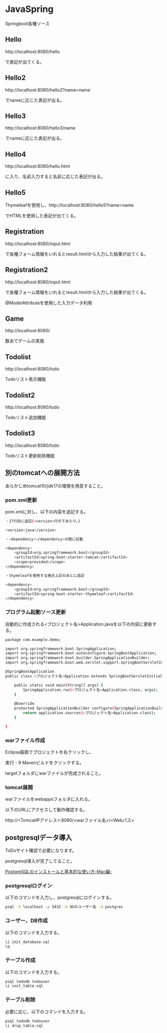 # JavaSpring

Springboot各種ソース

## Hello

http://localhost:8080/hello

で表記が出てくる。

## Hello2

http://localhost:8080/hello2?name=name

でnameに応じた表記が出る。

## Hello3

http://localhost:8080/hello3/name

でnameに応じた表記が出る。

## Hello4

http://localhost:8080/hello.html

に入り、名前入力すると名前に応じた表記が出る。

## Hello5

Thymeleafを使用し、http://localhost:8080/hello5?name=name

でHTMLを使用した表記が出てくる。

## Registration

http://localhost:8080/input.html

で各種フォーム情報をいれるとresult.htmlから入力した結果が出てくる。

## Registration2

http://localhost:8080/input.html

で各種フォーム情報をいれるとresult.htmlから入力した結果が出てくる。

@ModelAttributeを使用した入力データ利用

## Game

http://localhost:8080/

数あてゲームの実施

## Todolist

http://localhost:8080/todo

Todoリスト表示機能

## Todolist2

http://localhost:8080/todo

Todoリスト追加機能

## Todolist3

http://localhost:8080/todo

Todoリスト更新削除機能

## 別のtomcatへの展開方法

あらかじめtomcat10/jdk17の環境を用意すること。

### pom.xml更新

pom.xmlに対し、以下の内容を追記する。

```bash
・17行目に追記(<version>行の下あたり。)

<version>java</version>

・<dependency></dependency>の間に記載

<dependency>
    <groupId>org.springframework.boot</groupId>
    <artifactId>spring-boot-starter-tomcat</artifactId>
    <scope>provided</scope>
</dependency>

・thymeleafを使用する場合上記のあとに追記

<dependency>
    <groupId>org.springframework.boot</groupId>
    <artifactId>spring-boot-starter-thymeleaf</artifactId>
</dependency>

```

### プログラム起動ソース更新

自動的に作成される<プロジェクト名>Application.javaを以下の内容に更新する。

```bash
package com.example.demo;

import org.springframework.boot.SpringApplication;
import org.springframework.boot.autoconfigure.SpringBootApplication;
import org.springframework.boot.builder.SpringApplicationBuilder;
import org.springframework.boot.web.servlet.support.SpringBootServletInitializer;

@SpringBootApplication
public class <プロジェクト名>Application extends SpringBootServletInitializer {

	public static void main(String[] args) {
		SpringApplication.run(<プロジェクト名>Application.class, args);
	}
	
	@Override
    protected SpringApplicationBuilder configure(SpringApplicationBuilder application) {
        return application.sources(<プロジェクト名>Application.class);
    }

}

```

### warファイル作成

Eclipse画面でプロジェクトを右クリックし、

実行 - 9 Mavenビルドをクリックする。

targetフォルダにwarファイルが完成されること。

### tomcat展開

warファイルをwebappsフォルダに入れる。

以下のURLにアクセスして動作確認する。

http://<TomcatIPアドレス>:8080/<warファイル名>/<Webパス>

## postgresqlデータ導入

ToDoサイト確認で必要になります。

postgresql導入が完了してること。

[PostgreSQLのインストールと基本的な使い方-Mac編-](https://qiita.com/Tiger-Kid/items/8cacb8b89a2d201f4cf8)

### postgresqlログイン

以下のコマンドを入力し、postgresqlにログインする。

```bash
psql -h localhost -p 5432 -U OSのユーザー名 -d postgres
```

### ユーザー、DB作成

以下のコマンドを入力する。

```bash
\i init_database.sql 
\q
```

### テーブル作成

以下のコマンドを入力する。

```bash
psql tododb todouser
\i init_table.sql
```

### テーブル削除

必要に応じ、以下のコマンドを入力する。

```bash
psql tododb todouser
\i drop_table.sql
```
